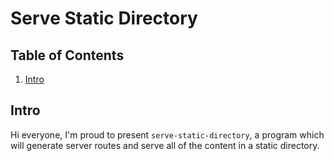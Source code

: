 # Serve Static Directory

## Table of Contents
1. [Intro](#intro)

## Intro
Hi everyone, I'm proud to present `serve-static-directory`, a program which will generate server routes and serve all of the content in a static directory. 